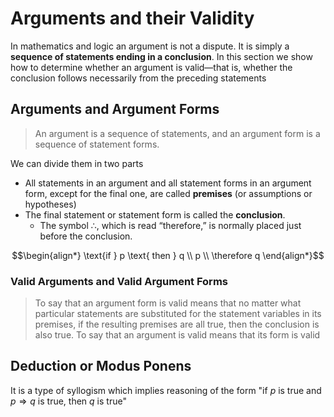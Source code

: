# Arguments and their Validity
In mathematics and logic an argument is not a dispute. It is simply a **sequence of statements ending in a conclusion**. In this section we show how to determine whether an argument is valid—that is, whether the conclusion follows necessarily from the preceding
statements

## Arguments and Argument Forms 
> An argument is a sequence of statements, and an argument form is a sequence
> of statement forms. 

We can divide them in two parts
* All statements in an argument and all statement forms in an argument form, except for the final one, are called **premises** (or assumptions or hypotheses)
* The final statement or statement form is called the **conclusion**. 
  * The symbol $\therefore$, which is read “therefore,” is normally placed just before the conclusion.

```math
\begin{align*}
  \text{if } p \text{ then } q \\
  p \\ 
  \therefore q
\end{align*}
```


### Valid Arguments and Valid Argument Forms 
> To say that an argument form is valid means that no matter what particular
> statements are substituted for the statement variables in its premises, if the resulting
> premises are all true, then the conclusion is also true. To say that an argument is
> valid means that its form is valid

## Deduction or Modus Ponens 
It is a type of syllogism which implies reasoning of the form "if $p$ is true and $p \Rightarrow q$ is true, then $q$ is true"